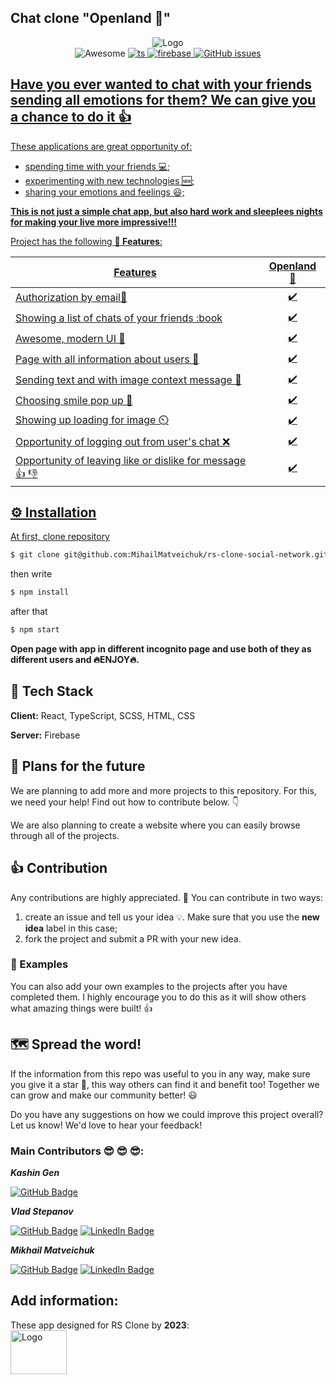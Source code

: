 ## Chat clone "Openland 🦄"
<div align="center">
  <div>
  <img src="https://user-images.githubusercontent.com/46749402/219869138-4db50f05-bb7c-4e0a-bb0e-da9b3e22cc0a.png"
         alt="Logo">
   </div>
   <img src="https://awesome.re/mentioned-badge.svg"
     alt="Awesome">
  <a href="https://github.com/microsoft/TypeScript">
  <img src="https://img.shields.io/badge/%3C%20%2F%20%3E-TypeScript-blue"
     alt="ts">
   <a href="https://console.firebase.google.com/u/0/">
   <img src="https://img.shields.io/badge/firebase-database-yellow"
     alt="firebase">
  <a href="https://github.com/MihailMatveichuk/rs-clone-social-network/issues">
  <img src="https://img.shields.io/github/issues-raw/ArmynC/ArminC-AutoExec.svg?style=flat-square&logo=github&logoColor=white"
         alt="GitHub issues">
 </div>
     
## Have you ever wanted to chat with your friends sending all emotions for them? We can give you a chance to do it 👍

These applications are great opportunity of:

- spending time with your friends 💻;
- experimenting with new technologies 🆕;
- sharing your emotions and feelings 😃;

**This is not just a simple chat app, but also hard work and sleeplees nights for making your live more impressive!!!**

Project has the following **🎯 Features**:

| **Features**                                                  |  **Openland 🦄**   |
| ------------------------------------------------------------- | :----------------: | 
| Authorization by email📧                                      |         ✔️        |
| Showing a list of chats of your friends :book                 |         ✔️        |
| Awesome, modern UI 🎨                                        |         ✔️         |
| Page with all information about users 📃                     |         ✔️         |
| Sending text and with image context message 📨               |         ✔️         |
| Choosing smile pop up 🙂                                     |         ✔️         |
| Showing up loading for image ⏲️                              |         ✔️         |
| Opportunity of logging out from user's chat ❌               |         ✔️         |
| Opportunity of leaving like or dislike for message :+1: 👎   |         ✔️         |

## ⚙️ Installation

At first, clone repository
```bash
$ git clone git@github.com:MihailMatveichuk/rs-clone-social-network.git
```
then write
```bash
$ npm install
```
after that 
```bash
$ npm start
```
**Open page with app in different incognito page and use both of they as different users and :fire:ENJOY:fire:.**
  
## 🧰 Tech Stack

**Client:** React, TypeScript, SCSS, HTML, CSS
  
**Server:** Firebase

## 🚀 Plans for the future

We are planning to add more and more projects to this repository. For this, we need your help! Find out how to contribute below. 👇

We are also planning to create a website where you can easily browse through all of the projects.

## 👍 Contribution

Any contributions are highly appreciated. :pray: You can contribute in two ways:

1. create an issue and tell us your idea :bulb:. Make sure that you use the **new idea** label in this case;
2. fork the project and submit a PR with your new idea.

### 👀 Examples

You can also add your own examples to the projects after you have completed them. I highly encourage you to do this as it will show others what amazing things were built! 👍
  
## 🗺 Spread the word!

If the information from this repo was useful to you in any way, make sure you give it a star 🌟, this way others can find it and benefit too! Together we can grow and make our community better! :smiley:

Do you have any suggestions on how we could improve this project overall? Let us know! We'd love to hear your feedback!

### Main Contributors :sunglasses: :sunglasses: :sunglasses::
***Kashin Gen***
  
[![GitHub Badge](https://img.shields.io/badge/GitHub-100000?style=for-the-badge&logo=github&logoColor=white)](https://github.com/KashinGen)
  
***Vlad Stepanov*** 
  
[![GitHub Badge](https://img.shields.io/badge/GitHub-100000?style=for-the-badge&logo=github&logoColor=white)](https://github.com/wlladislaw)
[![LinkedIn Badge](https://img.shields.io/badge/LinkedIn-0077B5?style=for-the-badge&logo=linkedin&logoColor=white)](https://www.linkedin.com/in/ma-shamshiri)
  
***Mikhail Matveichuk***
  
[![GitHub Badge](https://img.shields.io/badge/GitHub-100000?style=for-the-badge&logo=github&logoColor=white)](https://github.com/MihailMatveichuk) 
[![LinkedIn Badge](https://img.shields.io/badge/LinkedIn-0077B5?style=for-the-badge&logo=linkedin&logoColor=white)](https://www.linkedin.com/in/mikhailmatveichuk)
  
## Add information:
  These app designed for RS Clone by **2023**: <a href="https://rs.school/js/">   
  <img src="https://rs.school/images/rs_school_js.svg"
         alt="Logo" width="90px" height="70px">

